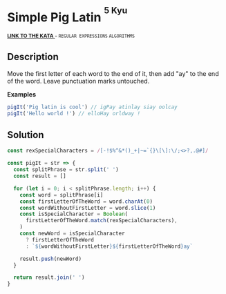 <h1>Simple Pig Latin <sup><sup>5 Kyu</sup></sup></h1>

<sup>
  <a href="https://www.codewars.com/kata/520b9d2ad5c005041100000f">
    <strong>LINK TO THE KATA</strong>
  </a> - <code>REGULAR EXPRESSIONS</code> <code>ALGORITHMS</code>
</sup>

## Description

Move the first letter of each word to the end of it, then add "ay" to the end of the word. Leave punctuation marks untouched.

**Examples**

```javascript
pigIt('Pig latin is cool') // igPay atinlay siay oolcay
pigIt('Hello world !') // elloHay orldway !
```

## Solution

```javascript
const rexSpecialCharacters = /[-!$%^&*()_+|~=`{}\[\]:\/;<>?,.@#]/

const pigIt = str => {
  const splitPhrase = str.split(' ')
  const result = []

  for (let i = 0; i < splitPhrase.length; i++) {
    const word = splitPhrase[i]
    const firstLetterOfTheWord = word.charAt(0)
    const wordWithoutFirstLetter = word.slice(1)
    const isSpecialCharacter = Boolean(
      firstLetterOfTheWord.match(rexSpecialCharacters),
    )
    const newWord = isSpecialCharacter
      ? firstLetterOfTheWord
      : `${wordWithoutFirstLetter}${firstLetterOfTheWord}ay`

    result.push(newWord)
  }

  return result.join(' ')
}
```
